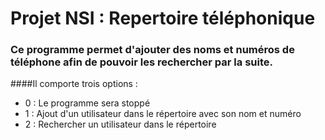 # Projet NSI : Repertoire téléphonique

### Ce programme permet d'ajouter des noms et numéros de téléphone afin de pouvoir les rechercher par la suite. 

####Il comporte trois options :
- 0 : Le programme sera stoppé
- 1 : Ajout d'un utilisateur dans le répertoire avec son nom et numéro
- 2 : Rechercher un utilisateur dans le répertoire
